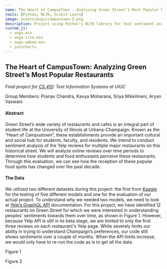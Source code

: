 ```yaml
---
name: The Heart of CampusTown - Analyzing Green Street’s Most Popular Restaurants
tools: [Python, NLTK, Scikit-Learn]
image: assets/pngs/campustown-3.png
description: Project using Python's NLTK library for text sentiment analysis of Yelp reviews for popular UIUC restaurants
custom_js:
  - vega.min
  - vega-lite.min
  - vega-embed.min
  - justcharts
---
```


## The Heart of CampusTown: Analyzing Green Street’s Most Popular Restaurants
*Final project for [CS 410](https://cs.illinois.edu/academics/courses/cs410): Text Information Systems at UIUC*

Group Members: Pranav Chandra, Kavya Moharana, Sriya Mikkilineni, Aryan Vaswani

#### Abstract
Green Street’s wide variety of restaurants and cafes is an integral part of student life at the University of Illinois at Urbana-Champaign. Known as the “Heart of Campustown”, these establishments provide an important cultural and social hub for students, faculty, and residents. We intend to conduct sentiment analysis of the Yelp reviews for multiple major restaurants on this historical street. We will analyze online reviews over time periods to determine how students and food enthusiasts perceive these restaurants. Through this evaluation, we can see how the reception of these popular food spots has changed over the past decade.

#### The Data
We utilized two different datasets during this project: the first from [Kaggle](https://www.kaggle.com/datasets/hhalalwi/yelp-light) for the testing of five different models and one for the evaluation of our actual project. To understand why we needed two  models, we need to look at [Yelp’s GraphQL API](https://docs.developer.yelp.com/docs/graphql-basic-usage) documentation. For this project, we have identified 12 restaurants on Green Street for which we were interested in understanding peoples’ sentiments towards them over time, as shown in Figure 1. However, because Yelp API is still in its beta stage, we are limited to only the first three reviews on each restaurant's Yelp page. While severely limits our ability in trying to understand Champaign’s preferences, our code still shows sentiments over a couple of months. When the API limits increase, we would only have to re-run the code as is to get all the data.

<vegachart schema-url="{{ site.baseurl }}/assets/json/chart2_410.json" style="width: 100%"></vegachart>
Figure 1

<vegachart schema-url="{{ site.baseurl }}/assets/json/chart1_410.json" style="width: 100%"></vegachart>
Figure 2